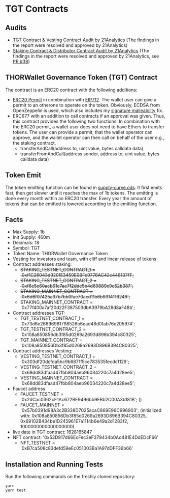 # TGT Contracts

## Audits

* [TGT Contract & Vesting Contract Audit by 21Analytics](audits/THORWallet_audit_report.pdf)
(The findings in the report were resolved and approved by 21Analytics)
* [Staking Contract & Distributor Contract Audit by 21Analytics](audits/THORWallet_Staking_Distributor_audit_report.pdf)
(The findings in the report were resolved and approved by 21Analytics, see [PR #38](https://github.com/THORWallet/smartcontract/pull/38))

## THORWallet Governance Token (TGT) Contract

The contract is an ERC20 contract with the following additions:

* [ERC20 Permit](https://github.com/OpenZeppelin/openzeppelin-contracts/blob/master/contracts/token/ERC20/extensions/draft-IERC20Permit.sol)
  in combination with [EIP712](https://eips.ethereum.org/EIPS/eip-712). The wallet user can give a permit to an otherone
  to operate on the token. Obviously, ECDSA from OpenZeppelin is used, which also includes
  my [signature malleability](https://github.com/OpenZeppelin/openzeppelin-contracts/pull/1622) fix.
* ERC677 with an addition to call contracts if an approval was given. Thus, this contract provides the following two
  functions. In combination with the ERC20 permit, a wallet user does not need to have Ethers to transfer tokens. The
  user can provide a permit, that the wallet operator can approve, and the wallet operator can then call on behalf of
  the user e.g., the staking contract.
    * transferAndCall(address to, uint value, bytes calldata data)
    * transferFromAndCall(address sender, address to, uint value, bytes calldata data)

## Token Emit

The token emitting function can be found in [supply-curve.ods](supply-curve.ods). It first emits fast, then get slower
until it reaches the max of 1b tokens. The emitting is done every month within an ERC20 transfer. Every year the amount
of tokens that can be emitted is lowered according to the emitting function.

## Facts

* Max Supply: 1b
* Init Supply: 460m
* Decimals: 18
* Symbol: TGT
* Token Name: THORWallet Governance Token
* Vesting for investors and team, with cliff and linear release of tokens
* Contract addresses staking:
  * ~~STAKING_TESTNET_CONTRACT_1 = '0xf1C26043d920fE3459E0BFe9776AC42c448137f1';~~
  * ~~STAKING_TESTNET_CONTRACT_2 = '0xf6e5c60acb61c7ae7f2dde5b4d69889c9c52b387';~~
  * ~~STAKING_MAINNET_CONTRACT = '0x6d6f07425a37b7bb0fae70acd11b6b9314116249';~~
  * STAKING_MAINNET_CONTRACT = '0x77f400a7af20d22F387503dbA3979bA28d8aF48b';
* Contract addresses TGT:
  * TGT_TESTNET_CONTRACT_1 = '0x73d6e26896981798526b6ead48d0fab76e205974';
  * TGT_TESTNET_CONTRACT_2 = '0x108a850856db3f85d0269a2693d896b394c80325';
  * TGT_MAINNET_CONTRACT = '0x108a850856Db3f85d0269a2693D896B394C80325';
* Contract addresses Vesting:
  * VESTING_TESTNET_CONTRACT_1 = '0x303df20dcfda5bc9b6871f5ce783535fecdc1129';
  * VESTING_TESTNET_CONTRACT_2 = '0x68dd83dfaad47fbb804aeb96034220c7a4d28ee5';
  * VESTING_MAINNET_CONTRACT = '0x68dd83dfaad47fbb804aeb96034220c7a4d28ee5';
* Faucet address
  * FAUCET_TESTNET = '0x2dCac0362cF1Ac672BE9496bb9EBb2C00A3b181B'; ()
  * FAUCET_MAINNET = '0x57b0391d98A3c2B338D7025acaC869E96C996903'; (initialized with: 0x108a850856Db3f85d0269a2693D896B394C80325, 0x69102B434be1D245961E7a1114b6e49a2d1283f2, 1000000000000000000)
* live date in TGT contract: 1628165847
* NFT contract: '0x53D917d66EcFec3eF379434b0Ad481E4DdEDcF66'
  * NFT_TESTNET = '0xB7ca508c83defd59eEc051003Ba1A97dDFF36b66'  

## Installation and Running Tests

Run the following commands on the freshly cloned repository:

```
yarn
yarn test
```
